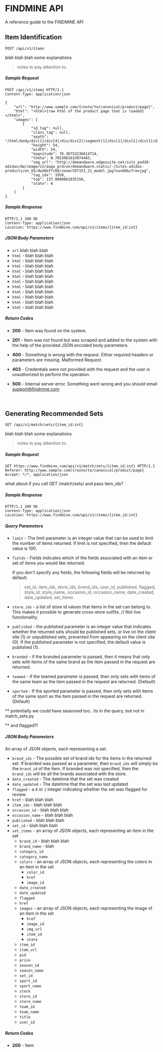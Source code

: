 # FINDMINE API

A reference guide to the FINDMINE API

## Item Identification

```http
POST /api/v1/items
```

blah blah blah some explanations

> notes to pay attention to.



##### Sample Request

```http
POST /api/v1/items HTTP/1.1
Content-Type: application/json

{
	"url": "http://www.sample.com/{route/to/canonical/product/page}",
  	"html": "<html>{raw html of the product page that is loaded}</html>",
  	"images": [
    	{
      		"id_tag": null,
      		"class_tag": null,
      		"xpath": "/html/body/div[1]/div[4]/div/div[2]/segment[1]/div[1]/div[1]/div[1]/div/div[1]/div/div/ul/li[1]/img",
      		"height": 54,
      		"width": 54,
      		"magnitude": 76.36753236814714,
      		"theta": 0.7853981633974483,
      		"img_url": "http://demandware.edgesuite.net/sits_pod20-adidas/dw/image/v2/aaqx_prd/on/demandware.static/-/Sites-adidas-products/en_US/dw16bf7c60/zoom/S97153_21_model.jpg?sw=60&sfrm=jpg",
      		"tag_idx": 1958,
      		"top": 137.0000061035156,
      		"state": 0
    	}
  	]
}
```



##### Sample Response

```http
HTTP/1.1 200 OK
Content-Type: application/json
Location: https://www.findmine.com/api/v1/items/{item_id:int}
```



##### JSON Body Parameters

- `url` blah blah blah
- `html` - blah blah blah
- `html` - blah blah blah
- `html` - blah blah blah
- `html` - blah blah blah
- `html` - blah blah blah
- `html` - blah blah blah
- `html` - blah blah blah
- `html` - blah blah blah
- `html` - blah blah blah
- `html` - blah blah blah
- `html` - blah blah blah



##### Return Codes

- **200** - Item was found on the system.

- **201** - Item was not found but was scraped and added to the system with the help of the provided JSON encoded body parameters.

- **400** - Something is wrong with the request. Either required headers or parameters are missing. Malformed Request.

- **403** - Credentials were not provided with the request and the user is unauthorized to perform the operation.

- **500** - Internal server error. Something went wrong and you should email support@findmine.com

  ​

## Generating Recommended Sets

```http
GET /api/v1/match/sets/{item_id:int}
```

blah blah blah some explanations

> notes to pay attention to.



##### Sample Request

```http
GET https://www.findmine.com/api/v1/match/sets/{item_id:int} HTTP/1.1
Referer: http://www.sample.com/{route/to/canonical/product/page}
Accept: */*, application/json
```

what about if you call GET /match/sets/ and pass item_ids?

##### Sample Response

```http
HTTP/1.1 200 OK
Content-Type: application/json
Location: https://www.findmine.com/api/v1/items/{item_id:int}
```



##### Query Parameters

- `limit` - The limit parameter is an integer value that can be used to limit the number of items returned. If limit is not specified, then the default value is 100.

- `fields` - Fields indicates which of the fields associated with an item or set of items you would like returned.

  If you don't specify any fields, the following fields will be returned by default:

  > set_id, item_ids, store_ids, brand_ids, user_id, published, flagged, style_id, style_name, occasion_id, occasion_name, date_created, date_updated, set_items

- `store_ids` - a list of store id values that items in the set can belong to. This makes it possible to generate cross-store outfits. // Not live functionality. 

- `published` - the published parameter is an integer value that indicates whether the returned sets should be published sets, or live on the client site (1) or unpublished sets, prevented from appearing on the client site (0). If the published parameter is not specified, the default value is published (1).

- `branded` - if the branded parameter is passed, then it means that only sets with items of the same brand as the item passed in the request are returned. 

- `teamed` - if the teamed parameter is passed, then only sets with items of the same team as the item passed in the request are returned. (Default)

- `sported` - If the sported parameter is passed, then only sets with items of the same sport as the item passed in the request are returned. (Default)


** potentially we could have seasoned too.. its in the query, but not in match_sets.py

** and flagged?!

##### JSON Body Parameters

An array of JSON objects, each representing a set.

- `brand_ids` - The possible set of brand ids for the items in the returned set. If branded was passed as a parameter, then `brand_ids` will simply be the `brand_id` of the item. If branded was not specified, then the `brand_ids` will be all the brands associated with the store.
- `date_created` - The datetime that the set was created
- `date_updated` - The datetime that the set was last updated
- `flagged` - a `0` or `1` integer indicating whether the set was flagged for review. 
- `href` - blah blah blah
- `item_ids` - blah blah blah
- `occasion_id` - blah blah blah
- `occasion_name` - blah blah blah
- `published` - blah blah blah
- `set_id` - blah blah blah
- `set_items` - an array of JSON objects, each representing an item in the set
  - `brand_id` - blah blah blah
  - `brand_name` - blah 
  - `category_id`
  - `category_name`
  - `colors` - an array of JSON objects, each representing the colors in an item in the set
    - `color_id`
    - `href`
    - `image_id`
  - `date_created`
  - `date_updated`
  - `flagged`
  - `href`
  - `images` - an array of JSON objects, each representing the image of an item in the set
    - `href`
    - `image_id`
    - `img_url`
    - `item_id`
    - `state`
  - `item_id`
  - `item_url`
  - `pid`
  - `price`
  - `season_id`
  - `season_name`
  - `set_id`
  - `sport_id`
  - `sport_name`
  - `stock`
  - `store_id`
  - `store_name`
  - `team_id`
  - `team_name`
  - `title`
  - `user_id`

##### Return Codes

- **200** - Item 

  ​

